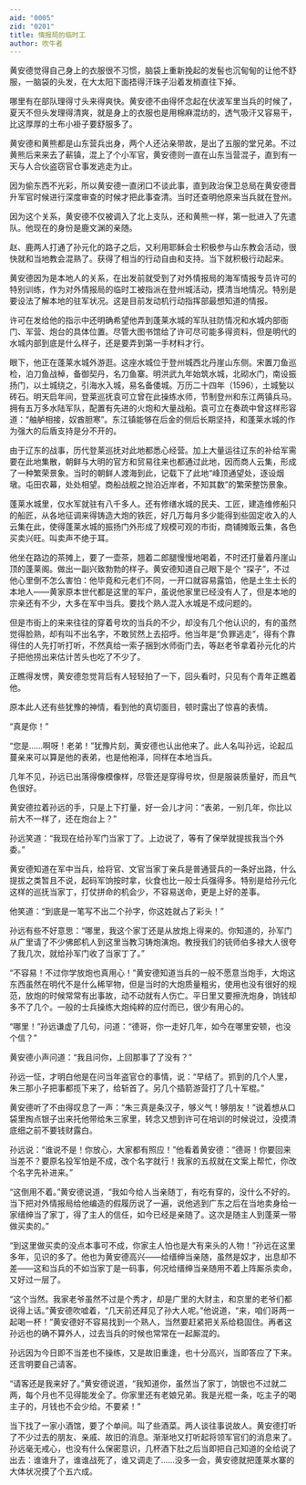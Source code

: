 ```yaml
---
aid: "0005"
zid: "0201"
title: 情报局的临时工
author: 吹牛者
---
```


黄安德觉得自己身上的衣服很不习惯，脑袋上重新挽起的发髻也沉甸甸的让他不舒服，一脑袋的头发，在大太阳下面捂得汗珠子沿着发梢直往下掉。

哪里有在部队理得寸头来得爽快。黄安德不由得怀念起在伏波军里当兵的时候了，夏天不但头发理得清爽，就是身上的衣服也是用棉麻混纺的，透气吸汗又容易干，比这厚厚的土布小褂子要舒服多了。

黄安德和黄熊都是山东营兵出身，两个人还沾亲带故，是出了五服的堂兄弟。不过黄熊后来来去了蕲镇，混上了个小军官，黄安德则一直在山东当营混子，直到有一天与人合伙盗窃官仓事发逃走为止。

因为偷东西不光彩，所以黄安德一直闭口不谈此事，直到政治保卫总局在黄安德晋升军官时候进行深度审查的时候才把此事查清。当时还查明他原来当兵就在登州。

因为这个关系，黄安德不仅被调入了北上支队，还和黄熊一样，第一批进入了先遣队。他现在的身份是鹿文渊的亲随。

赵、鹿两人打通了孙元化的路子之后，又利用耶稣会士积极参与山东教会活动，很快就和当地教会混熟了。获得了相当的行动自由和支持。当下就积极行动起来。

黄安德因为是本地人的关系，在出发前就受到了对外情报局的海军情报专员许可的特别训练，作为对外情报局的临时工被指派在登州城活动，摸清当地情况。特别是要设法了解本地的驻军状况。这是目前发动机行动指挥部最想知道的情报。

许可在发给他的指示中还明确希望他弄到蓬莱水城的军队驻防情况和水城内部衙门、军营、炮台的具体位置。尽管大图书馆给了许可尽可能多得资料，但是明代的水城内部到底是什么样子，还是要弄到第一手材料才行。

眼下，他正在蓬莱水城外游逛。这座水城位于登州城西北丹崖山东侧。宋置刀鱼巡检，泊刀鱼战棹，备御契丹，名刀鱼寨。明洪武九年始筑水城，北砌水门，南设振扬门，以土城绕之，引海水入城，易名备倭城。万历二十四年（1596），土城甃以砖石。明天启年间，登莱巡抚袁可立曾在此操练水师，节制登州和东江两镇兵马。拥有五万多水陆军队，配置有先进的火炮和大量战船。袁可立在奏疏中曾这样形容道：“舳舻相接，奴酋胆寒”。东江镇能够在后金的侧后长期坚持，和蓬莱水城的作为强大的后盾支持是分不开的。

由于辽东的战事，历代登莱巡抚对此地都悉心经营。加上大量运往辽东的补给军需要在此地集散，朝鲜与大明的官方和贸易往来也都通过此地，因而商人云集，形成了一种繁荣景象。当时的朝鲜人渡海到此，记载下了此地“峰顶通望处，逐设烟墩。屯田农幕，处处相望。商船战舰之抛泊近岸者，不知其数”的繁荣整饬景象。

蓬莱水城里，仅水军就驻有八千多人。还有修缮水城的民夫、工匠，建造维修船只的船匠，从各地征调来得铸造大炮的铁匠，好几万每月多少能得到些固定收入的人云集在此，使得蓬莱水城的振扬门外形成了规模可观的市街，商铺摊贩云集，各色买卖兴旺。叫卖声不绝于耳。

他坐在路边的茶摊上，要了一壶茶，翘着二郎腿慢慢地喝着，不时还打量着丹崖山顶的蓬莱阁。做出一副兴致勃勃的样子。黄安德知道自己眼下是个 “探子”，不过他心里倒不怎么害怕：他毕竟和元老们不同，一开口就容易露馅，他是土生土长的本地人——黄家原本世代都是这里的军户，虽说他家里已经没有人了，但是本地的宗亲还有不少，大多在军中当兵。要找个熟人混入水城是不成问题的。

但是市街上的来来往往的穿着号坎的当兵的不少，却没有几个他认识的，有的虽然觉得脸熟，却有叫不出名字，不敢贸然上去招呼。他当年是“负罪逃走”，得有个靠得住的人先打听打听，不然真给一索子捆到水师衙门去，等赵老爷拿着孙元化的片子把他捞出来估计苦头也吃了不少了。

正瞧得发愣，黄安德忽觉背后有人轻轻拍了一下，回头看时，只见有个青年正瞧着他。

原本此人还有些犹豫的神情，看到他的真切面目，顿时露出了惊喜的表情。

“真是你！”

“您是……啊呀！老弟！”犹豫片刻，黄安德也认出他来了。此人名叫孙远，论起瓜蔓亲来可以算是他的表弟，也是他袍泽，同样在本地当兵。

几年不见，孙远已出落得像模像样，尽管还是穿得号坎，但是服装质量好，而且气色很好。

黄安德拉着孙远的手，只是上下打量，好一会儿才问：“表弟，一别几年，你比以前大不一样了，还在炮台上？”

孙远笑道：“我现在给孙军门当家丁了。上边说了，等有了保举就提拔我当个外委。”

黄安德知道在军中当兵，给将官、文官当家丁亲兵是普通营兵的一条好出路，什么提拔之类暂且不说，起码军饷按时拿，伙食也比一般士兵强得多。特别是给孙元化这样的巡抚当家丁，打仗拼命的机会少，不容易送命，更是上好的差事。

他笑道：“到底是一笔写不出二个孙字，你这姓就占了彩头！”

孙远有些不好意思：“哪里，我这个家丁还是从放炮上得来的。你知道的，孙军门从广里请了不少佛郎机人到这里当教习铸炮演炮。教授我们的铳师伯多禄大人很夸了我几次，就给孙军门收了当家丁了。”

“不容易！不过你学放炮也真用心！”黄安德知道当兵的一般不愿意当炮手，大炮这东西虽然在明代不是什么稀罕物，但是当时的大炮质量粗劣，使用也没有很好的规范，放炮的时候常常有出事故，动不动就有人伤亡。平日里又要擦洗炮身，饷钱却多不了几个。一般的士兵操练大炮纯粹的应付而已，很少有用心的。

“哪里！”孙远谦虚了几句，问道：“德哥，你一走好几年，如今在哪里安顿，也没个信？”

黄安德小声问道：“我且问你，上回那事了了没有？”

孙远一怔，才明白他是在问当年盗官仓的事情，说：“早结了。抓到的几个人里，朱三那小子把事都揽下来了，给斩首了。另几个插箭游营打了几十军棍。”

黄安德听了不由得叹息了一声：“朱三真是条汉子，够义气！够朋友！”说着想从口袋里掏点银子出来托他带给朱三家里，转念又想到许可在培训的时候说过，没摸清底细之前不要钱财露白。

孙远说：“谁说不是！你放心，大家都有照应！”他看着黄安德：“德哥！你要回来当差不？要原名投军怕是不成，改个名字就行！我家的五叔就在文案上帮忙，你改个名字先补进来。”

“这倒用不着。”黄安德说道，“我如今给人当亲随丁，有吃有穿的，没什么不好的。当下把对外情报局给他编造的假履历说了一遍，说他逃到广东之后在当地卖身给一家缙绅当了家丁，得了主人的信任，如今已经是亲随了。这次是随主人到蓬莱一带做买卖的。”

“到这里做买卖的没点本事可不成，你家主人怕也是大有来头的人物！”孙远在这里多年，见识的多了。他也为黄安德高兴——给缙绅当亲随，虽然是奴才，出息却不差——这和当兵的不如当家丁是一码事，何况给缙绅当亲随用不着上阵厮杀卖命，又好过一层了。

“这个当然。我家老爷虽然不过是个秀才，却是广里的大财主，和京里的老爷们都说得上话。”黄安德吹嘘着，“几天前还拜见了孙大人呢。”他说道，“来，咱们哥两一起喝一杯！”黄安德好不容易找到一个熟人，当然要赶紧把关系给稳固住。再者这孙远也的确不算外人，过去当兵的时候也常常在一起厮混的。

孙远因为今日即不当差也不操练，又是故旧重逢，也十分高兴，当即答应了下来。还言明要自己请客。

“请客还是我来好了。”黄安德说道，“我知道你，虽然当了家丁，饷银也不过就二两，每个月也不见得能发全了。你家里还有老娘兄弟。我是光棍一条，吃主子的喝主子的，月钱也不会少给。不要紧！”

当下找了一家小酒馆，要了个单间。叫了些酒菜。两人谈往事说故人。黄安德打听了不少过去的朋友、亲戚、故旧的消息。渐渐地又打听起将领军官们的消息来了。孙远毫无戒心，也没有什么保密意识，几杯酒下肚之后当即把自己知道的全给说了出去：谁谁升了，谁谁战死了，谁又调走了……没多一会，黄安德就把蓬莱水寨的大体状况摸了个五六成。
